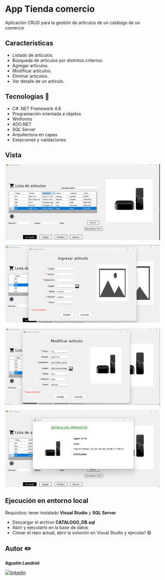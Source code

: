 # App Tienda comercio  

Aplicación CRUD para la gestión de artículos de un catálogo de un comercio

## Caracteristicas

- Listado de artículos.
- Búsqueda de artículos por distintos criterios.
- Agregar artículos.
- Modificar artículos.
- Eliminar artículos.
- Ver detalle de un artículo.

## Tecnologías 🚀

- C# .NET Framework 4.8
- Programación orientada a objetos
- Winforms
- ADO.NET
- SQL Server
- Arquitectura en capas
- Exepciones y validaciones


## Vista 

![App Screenshot](https://github.com/AgustinLandriel/screenshots/blob/main/Lista%20de%20articulos.png?raw=true)

![Agregar](https://github.com/AgustinLandriel/screenshots/blob/main/Agregar%20Articulo.png?raw=true)

![Modificar](https://github.com/AgustinLandriel/screenshots/blob/main/Modificar%20Articulo.png?raw=true)

![Verdetalle](https://github.com/AgustinLandriel/screenshots/blob/main/Detalle%20Producto.png?raw=true)


## Ejecución en entorno local

Requisitos:
tener instalado **Visual Studio** y **SQL Server**

- Descargar el archivo **CATALOGO_DB.sql**
- Abrir y ejecutarlo en la base de datos
- Clonar el repo actual, abrir la solución en Visual Studio y ejecutar! 😄

    
## Autor ✏️
**Agustin Landriel**
	
[![linkedin](https://img.shields.io/badge/linkedin-0A66C2?style=for-the-badge&logo=linkedin&logoColor=white)](https://www.linkedin.com/in/agustin-landriel)

